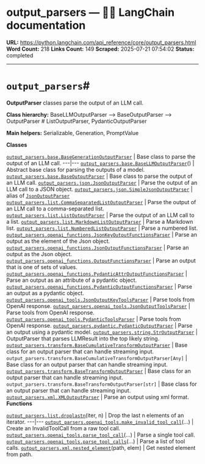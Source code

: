 # output_parsers — 🦜🔗 LangChain  documentation

**URL:** https://python.langchain.com/api_reference/core/output_parsers.html
**Word Count:** 218
**Links Count:** 149
**Scraped:** 2025-07-21 07:54:02
**Status:** completed

---

# `output_parsers`\#

**OutputParser** classes parse the output of an LLM call.

**Class hierarchy:**               BaseLLMOutputParser --> BaseOutputParser --> <name>OutputParser  # ListOutputParser, PydanticOutputParser     

**Main helpers:**               Serializable, Generation, PromptValue     

**Classes**

[`output_parsers.base.BaseGenerationOutputParser`](https://python.langchain.com/api_reference/core/output_parsers/langchain_core.output_parsers.base.BaseGenerationOutputParser.html#langchain_core.output_parsers.base.BaseGenerationOutputParser "langchain_core.output_parsers.base.BaseGenerationOutputParser") | Base class to parse the output of an LLM call.   ---|---   [`output_parsers.base.BaseLLMOutputParser`](https://python.langchain.com/api_reference/core/output_parsers/langchain_core.output_parsers.base.BaseLLMOutputParser.html#langchain_core.output_parsers.base.BaseLLMOutputParser "langchain_core.output_parsers.base.BaseLLMOutputParser")\(\) | Abstract base class for parsing the outputs of a model.   [`output_parsers.base.BaseOutputParser`](https://python.langchain.com/api_reference/core/output_parsers/langchain_core.output_parsers.base.BaseOutputParser.html#langchain_core.output_parsers.base.BaseOutputParser "langchain_core.output_parsers.base.BaseOutputParser") | Base class to parse the output of an LLM call.   [`output_parsers.json.JsonOutputParser`](https://python.langchain.com/api_reference/core/output_parsers/langchain_core.output_parsers.json.JsonOutputParser.html#langchain_core.output_parsers.json.JsonOutputParser "langchain_core.output_parsers.json.JsonOutputParser") | Parse the output of an LLM call to a JSON object.   [`output_parsers.json.SimpleJsonOutputParser`](https://python.langchain.com/api_reference/core/output_parsers/langchain_core.output_parsers.json.SimpleJsonOutputParser.html#langchain_core.output_parsers.json.SimpleJsonOutputParser "langchain_core.output_parsers.json.SimpleJsonOutputParser") | alias of [`JsonOutputParser`](https://python.langchain.com/api_reference/core/output_parsers/langchain_core.output_parsers.json.JsonOutputParser.html#langchain_core.output_parsers.json.JsonOutputParser "langchain_core.output_parsers.json.JsonOutputParser")   [`output_parsers.list.CommaSeparatedListOutputParser`](https://python.langchain.com/api_reference/core/output_parsers/langchain_core.output_parsers.list.CommaSeparatedListOutputParser.html#langchain_core.output_parsers.list.CommaSeparatedListOutputParser "langchain_core.output_parsers.list.CommaSeparatedListOutputParser") | Parse the output of an LLM call to a comma-separated list.   [`output_parsers.list.ListOutputParser`](https://python.langchain.com/api_reference/core/output_parsers/langchain_core.output_parsers.list.ListOutputParser.html#langchain_core.output_parsers.list.ListOutputParser "langchain_core.output_parsers.list.ListOutputParser") | Parse the output of an LLM call to a list.   [`output_parsers.list.MarkdownListOutputParser`](https://python.langchain.com/api_reference/core/output_parsers/langchain_core.output_parsers.list.MarkdownListOutputParser.html#langchain_core.output_parsers.list.MarkdownListOutputParser "langchain_core.output_parsers.list.MarkdownListOutputParser") | Parse a Markdown list.   [`output_parsers.list.NumberedListOutputParser`](https://python.langchain.com/api_reference/core/output_parsers/langchain_core.output_parsers.list.NumberedListOutputParser.html#langchain_core.output_parsers.list.NumberedListOutputParser "langchain_core.output_parsers.list.NumberedListOutputParser") | Parse a numbered list.   [`output_parsers.openai_functions.JsonKeyOutputFunctionsParser`](https://python.langchain.com/api_reference/core/output_parsers/langchain_core.output_parsers.openai_functions.JsonKeyOutputFunctionsParser.html#langchain_core.output_parsers.openai_functions.JsonKeyOutputFunctionsParser "langchain_core.output_parsers.openai_functions.JsonKeyOutputFunctionsParser") | Parse an output as the element of the Json object.   [`output_parsers.openai_functions.JsonOutputFunctionsParser`](https://python.langchain.com/api_reference/core/output_parsers/langchain_core.output_parsers.openai_functions.JsonOutputFunctionsParser.html#langchain_core.output_parsers.openai_functions.JsonOutputFunctionsParser "langchain_core.output_parsers.openai_functions.JsonOutputFunctionsParser") | Parse an output as the Json object.   [`output_parsers.openai_functions.OutputFunctionsParser`](https://python.langchain.com/api_reference/core/output_parsers/langchain_core.output_parsers.openai_functions.OutputFunctionsParser.html#langchain_core.output_parsers.openai_functions.OutputFunctionsParser "langchain_core.output_parsers.openai_functions.OutputFunctionsParser") | Parse an output that is one of sets of values.   [`output_parsers.openai_functions.PydanticAttrOutputFunctionsParser`](https://python.langchain.com/api_reference/core/output_parsers/langchain_core.output_parsers.openai_functions.PydanticAttrOutputFunctionsParser.html#langchain_core.output_parsers.openai_functions.PydanticAttrOutputFunctionsParser "langchain_core.output_parsers.openai_functions.PydanticAttrOutputFunctionsParser") | Parse an output as an attribute of a pydantic object.   [`output_parsers.openai_functions.PydanticOutputFunctionsParser`](https://python.langchain.com/api_reference/core/output_parsers/langchain_core.output_parsers.openai_functions.PydanticOutputFunctionsParser.html#langchain_core.output_parsers.openai_functions.PydanticOutputFunctionsParser "langchain_core.output_parsers.openai_functions.PydanticOutputFunctionsParser") | Parse an output as a pydantic object.   [`output_parsers.openai_tools.JsonOutputKeyToolsParser`](https://python.langchain.com/api_reference/core/output_parsers/langchain_core.output_parsers.openai_tools.JsonOutputKeyToolsParser.html#langchain_core.output_parsers.openai_tools.JsonOutputKeyToolsParser "langchain_core.output_parsers.openai_tools.JsonOutputKeyToolsParser") | Parse tools from OpenAI response.   [`output_parsers.openai_tools.JsonOutputToolsParser`](https://python.langchain.com/api_reference/core/output_parsers/langchain_core.output_parsers.openai_tools.JsonOutputToolsParser.html#langchain_core.output_parsers.openai_tools.JsonOutputToolsParser "langchain_core.output_parsers.openai_tools.JsonOutputToolsParser") | Parse tools from OpenAI response.   [`output_parsers.openai_tools.PydanticToolsParser`](https://python.langchain.com/api_reference/core/output_parsers/langchain_core.output_parsers.openai_tools.PydanticToolsParser.html#langchain_core.output_parsers.openai_tools.PydanticToolsParser "langchain_core.output_parsers.openai_tools.PydanticToolsParser") | Parse tools from OpenAI response.   [`output_parsers.pydantic.PydanticOutputParser`](https://python.langchain.com/api_reference/core/output_parsers/langchain_core.output_parsers.pydantic.PydanticOutputParser.html#langchain_core.output_parsers.pydantic.PydanticOutputParser "langchain_core.output_parsers.pydantic.PydanticOutputParser") | Parse an output using a pydantic model.   [`output_parsers.string.StrOutputParser`](https://python.langchain.com/api_reference/core/output_parsers/langchain_core.output_parsers.string.StrOutputParser.html#langchain_core.output_parsers.string.StrOutputParser "langchain_core.output_parsers.string.StrOutputParser") | OutputParser that parses LLMResult into the top likely string.   [`output_parsers.transform.BaseCumulativeTransformOutputParser`](https://python.langchain.com/api_reference/core/output_parsers/langchain_core.output_parsers.transform.BaseCumulativeTransformOutputParser.html#langchain_core.output_parsers.transform.BaseCumulativeTransformOutputParser "langchain_core.output_parsers.transform.BaseCumulativeTransformOutputParser") | Base class for an output parser that can handle streaming input.   `output_parsers.transform.BaseCumulativeTransformOutputParser[Any]` | Base class for an output parser that can handle streaming input.   [`output_parsers.transform.BaseTransformOutputParser`](https://python.langchain.com/api_reference/core/output_parsers/langchain_core.output_parsers.transform.BaseTransformOutputParser.html#langchain_core.output_parsers.transform.BaseTransformOutputParser "langchain_core.output_parsers.transform.BaseTransformOutputParser") | Base class for an output parser that can handle streaming input.   `output_parsers.transform.BaseTransformOutputParser[str]` | Base class for an output parser that can handle streaming input.   [`output_parsers.xml.XMLOutputParser`](https://python.langchain.com/api_reference/core/output_parsers/langchain_core.output_parsers.xml.XMLOutputParser.html#langchain_core.output_parsers.xml.XMLOutputParser "langchain_core.output_parsers.xml.XMLOutputParser") | Parse an output using xml format.      **Functions**

[`output_parsers.list.droplastn`](https://python.langchain.com/api_reference/core/output_parsers/langchain_core.output_parsers.list.droplastn.html#langchain_core.output_parsers.list.droplastn "langchain_core.output_parsers.list.droplastn")\(iter, n\) | Drop the last n elements of an iterator.   ---|---   [`output_parsers.openai_tools.make_invalid_tool_call`](https://python.langchain.com/api_reference/core/output_parsers/langchain_core.output_parsers.openai_tools.make_invalid_tool_call.html#langchain_core.output_parsers.openai_tools.make_invalid_tool_call "langchain_core.output_parsers.openai_tools.make_invalid_tool_call")\(...\) | Create an InvalidToolCall from a raw tool call.   [`output_parsers.openai_tools.parse_tool_call`](https://python.langchain.com/api_reference/core/output_parsers/langchain_core.output_parsers.openai_tools.parse_tool_call.html#langchain_core.output_parsers.openai_tools.parse_tool_call "langchain_core.output_parsers.openai_tools.parse_tool_call")\(...\) | Parse a single tool call.   [`output_parsers.openai_tools.parse_tool_calls`](https://python.langchain.com/api_reference/core/output_parsers/langchain_core.output_parsers.openai_tools.parse_tool_calls.html#langchain_core.output_parsers.openai_tools.parse_tool_calls "langchain_core.output_parsers.openai_tools.parse_tool_calls")\(...\) | Parse a list of tool calls.   [`output_parsers.xml.nested_element`](https://python.langchain.com/api_reference/core/output_parsers/langchain_core.output_parsers.xml.nested_element.html#langchain_core.output_parsers.xml.nested_element "langchain_core.output_parsers.xml.nested_element")\(path, elem\) | Get nested element from path.